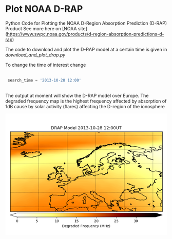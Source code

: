 # Plot NOAA D-RAP 

 Python Code for Plotting the NOAA D-Region Absorption Prediction (D-RAP) Product 
 See more here on [NOAA site] (https://www.swpc.noaa.gov/products/d-region-absorption-predictions-d-rap)
 
 The code to download and plot the D-RAP model at a certain time is given in *download_and_plot_drap.py*
 
 To change the time of interest change
``` python
 
 search_time = '2013-10-28 12:00'
 
```
 
 The output at moment will show the D-RAP model over Europe. The degraded frequency map is the highest frequency affected by absorption of 1dB cause by solar activity (flares) affecting the D-region of the ionosphere
 
 ![alt text](example.png)
 
 